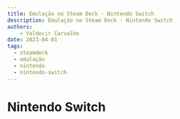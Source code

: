```yaml
---
title: Emulação no Steam Deck - Nintendo Switch 
description: Emulação no Steam Deck - Nintendo Switch 
authors:
    - Valdecir Carvalho
date: 2023-04-01
tags:
  - steamdeck
  - emulação
  - nintendo
  - nintendo-switch
---
```

# Nintendo Switch